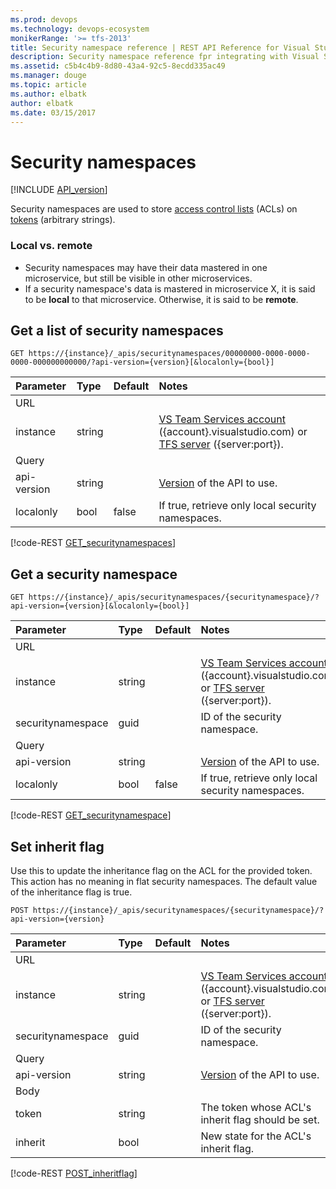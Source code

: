 ```yaml
---
ms.prod: devops
ms.technology: devops-ecosystem
monikerRange: '>= tfs-2013'
title: Security namespace reference | REST API Reference for Visual Studio Team Services and Team Foundation Server
description: Security namespace reference fpr integrating with Visual Studio Team Services
ms.assetid: c5b4c4b9-8d80-43a4-92c5-8ecdd335ac49
ms.manager: douge
ms.topic: article
ms.author: elbatk
author: elbatk
ms.date: 03/15/2017
---
```


# Security namespaces
[!INCLUDE [API_version](../_data/version.md)]

Security namespaces are used to store [access control lists](./acls.md) (ACLs) on [tokens](./tokens.md) (arbitrary strings).

### Local vs. remote
* Security namespaces may have their data mastered in one microservice, but still be visible in other microservices.
* If a security namespace's data is mastered in microservice X, it is said to be **local** to that microservice. Otherwise, it is said to be **remote**.

## Get a list of security namespaces
<a name="getnamespaces" />

```no-highlight
GET https://{instance}/_apis/securitynamespaces/00000000-0000-0000-0000-000000000000/?api-version={version}[&localonly={bool}]
```

| Parameter         | Type    | Default | Notes
|:------------------|:--------|:--------|:-------------------------------------------------------------------------------------------------------------
| URL		        |		  |			|
| instance          | string  |         | [VS Team Services account](/vsts/integrate/get-started/rest/basics) ({account}.visualstudio.com) or [TFS server](/vsts/integrate/get-started/rest/basics) ({server:port}).
| Query
| api-version       | string  |         | [Version](../../concepts/rest-api-versioning.md) of the API to use.
| localonly         | bool    | false   | If true, retrieve only local security namespaces.

[!code-REST [GET_securitynamespaces](./_data/GET__securitynamespaces_.json)]

## Get a security namespace

```no-highlight
GET https://{instance}/_apis/securitynamespaces/{securitynamespace}/?api-version={version}[&localonly={bool}]
```

| Parameter         | Type    | Default | Notes
|:------------------|:--------|:--------|:-------------------------------------------------------------------------------------------------------------
| URL		        |		  |			|
| instance          | string  |         | [VS Team Services account](/vsts/integrate/get-started/rest/basics) ({account}.visualstudio.com) or [TFS server](/vsts/integrate/get-started/rest/basics) ({server:port}).
| securitynamespace | guid    |         | ID of the security namespace. 
| Query
| api-version       | string  |         | [Version](../../concepts/rest-api-versioning.md) of the API to use.
| localonly         | bool    | false   | If true, retrieve only local security namespaces.

[!code-REST [GET_securitynamespace](./_data/GET__securitynamespaces__securityNamespaceId__.json)]

## Set inherit flag 
<a name="inheritflag" />

Use this to update the inheritance flag on the ACL for the provided token. This action has no meaning in flat security namespaces. The default value of the inheritance flag is true.

```no-highlight
POST https://{instance}/_apis/securitynamespaces/{securitynamespace}/?api-version={version}
```

| Parameter         | Type    | Default | Notes
|:------------------|:--------|:--------|:-------------------------------------------------------------------------------------------------------------
| URL		
| instance          | string  |         | [VS Team Services account](/vsts/integrate/get-started/rest/basics) ({account}.visualstudio.com) or [TFS server](/vsts/integrate/get-started/rest/basics) ({server:port}).
| securitynamespace | guid    |         | ID of the security namespace. 
| Query           
| api-version       | string  |         | [Version](../../concepts/rest-api-versioning.md) of the API to use.
| Body
| token             | string  |         | The token whose ACL's inherit flag should be set.
| inherit           | bool    |         | New state for the ACL's inherit flag.

[!code-REST [POST_inheritflag](./_data/POST__securitynamespaces__securityNamespaceId__.json)]